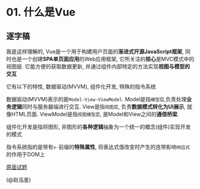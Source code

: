 # 01. 什么是Vue

## 逐字稿

我是这样理解的, Vue是一个用于构建用户页面的**渐进式开源JavaScript框架**, 同时也是一个创建**SPA单页面应用**的Web应用框架, 它所关注的**核心**是MVC模式中的视图层. 它能方便的获取数据更新, 并通过组件内部特定的方法实现**视图与模型的交互**

它有以下的特性, 数据驱动(MVVM), 组件化开发, 特殊的指令系统

数据驱动(MVVM)表示的是`Model-View-ViewModel`. Model是指`模型层`,负责处理**业务逻辑**同时与服务器端进行交互. View是指`视图层`, 负责**数据模式转化为UI展示**, 就像HTML页面. ViewModel是指`视图模型层`, 是Model和View之间的**通信桥梁**.

组件化开发是指将图形, 非图形的**各种逻辑**抽象为一个统一的概念(组件)实现开发的模式

指令系统指的是带有`v-`前缀的**特殊属性**, 将表达式值改变时产生的连带影响`响应式`的作用于DOM上

[原面试题](https://www.yuque.com/silence1224/zvw0fi/kcado0#9b53589f)

(@赵泓鉴)
